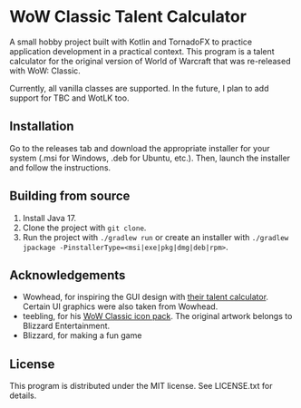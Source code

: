 # WoW Classic Talent Calculator
A small hobby project built with Kotlin and TornadoFX to practice application development in a practical context.
This program is a talent calculator for the original version of World of Warcraft that was re-released with WoW: Classic.

Currently, all vanilla classes are supported. In the future, I plan to add support for TBC and WotLK too.
                     
## Installation
Go to the releases tab and download the appropriate installer for your system 
(.msi for Windows, .deb for Ubuntu, etc.). Then, launch the installer and follow the instructions.

## Building from source
1. Install Java 17.
2. Clone the project with `git clone`.
3. Run the project with `./gradlew run` or create an installer with `./gradlew jpackage -PinstallerType=<msi|exe|pkg|dmg|deb|rpm>`.
                                                       
## Acknowledgements
- Wowhead, for inspiring the GUI design with [their talent calculator](https://classic.wowhead.com/talent-calc/warlock).
    Certain UI graphics were also taken from Wowhead.
- teebling, for his [WoW Classic icon pack](https://www.warcrafttavern.com/community/art-resources/icon-pack-2000-wow-vanilla-classic-icons-in-png/).
    The original artwork belongs to Blizzard Entertainment.
- Blizzard, for making a fun game

## License
This program is distributed under the MIT license. See LICENSE.txt for details.
